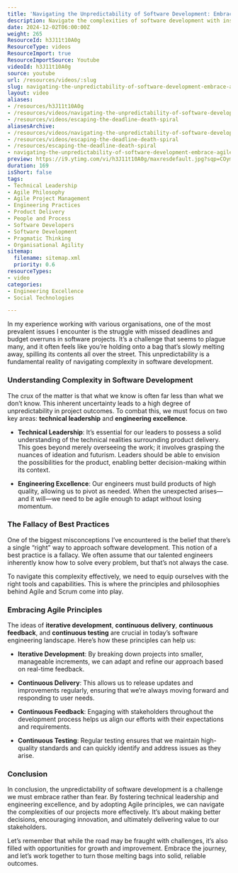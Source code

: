 ```yaml
---
title: 'Navigating the Unpredictability of Software Development: Embrace Agile for Success'
description: Navigate the complexities of software development with insights on technical leadership and Agile principles. Discover how to turn challenges into opportunities!
date: 2024-12-02T06:00:00Z
weight: 265
ResourceId: h3J11t10A0g
ResourceType: videos
ResourceImport: true
ResourceImportSource: Youtube
videoId: h3J11t10A0g
source: youtube
url: /resources/videos/:slug
slug: navigating-the-unpredictability-of-software-development-embrace-agile-for-success
layout: video
aliases:
- /resources/h3J11t10A0g
- /resources/videos/navigating-the-unpredictability-of-software-development-embrace-agile-for-success
- /resources/videos/escaping-the-deadline-death-spiral
aliasesArchive:
- /resources/videos/navigating-the-unpredictability-of-software-development-embrace-agile-for-success
- /resources/videos/escaping-the-deadline-death-spiral
- /resources/escaping-the-deadline-death-spiral
- navigating-the-unpredictability-of-software-development-embrace-agile-for-success
preview: https://i9.ytimg.com/vi/h3J11t10A0g/maxresdefault.jpg?sqp=COymp7oG&rs=AOn4CLAhUizbYFa1tDhewD44yi7B6ksFVQ
duration: 169
isShort: false
tags:
- Technical Leadership
- Agile Philosophy
- Agile Project Management
- Engineering Practices
- Product Delivery
- People and Process
- Software Developers
- Software Development
- Pragmatic Thinking
- Organisational Agility
sitemap:
  filename: sitemap.xml
  priority: 0.6
resourceTypes:
- video
categories:
- Engineering Excellence
- Social Technologies

---
```

In my experience working with various organisations, one of the most prevalent issues I encounter is the struggle with missed deadlines and budget overruns in software projects. It’s a challenge that seems to plague many, and it often feels like you’re holding onto a bag that’s slowly melting away, spilling its contents all over the street. This unpredictability is a fundamental reality of navigating complexity in software development.

### Understanding Complexity in Software Development

The crux of the matter is that what we know is often far less than what we don’t know. This inherent uncertainty leads to a high degree of unpredictability in project outcomes. To combat this, we must focus on two key areas: **technical leadership** and **engineering excellence**.

- **Technical Leadership**: It’s essential for our leaders to possess a solid understanding of the technical realities surrounding product delivery. This goes beyond merely overseeing the work; it involves grasping the nuances of ideation and futurism. Leaders should be able to envision the possibilities for the product, enabling better decision-making within its context.

- **Engineering Excellence**: Our engineers must build products of high quality, allowing us to pivot as needed. When the unexpected arises—and it will—we need to be agile enough to adapt without losing momentum.

### The Fallacy of Best Practices

One of the biggest misconceptions I’ve encountered is the belief that there’s a single “right” way to approach software development. This notion of a best practice is a fallacy. We often assume that our talented engineers inherently know how to solve every problem, but that’s not always the case. 

To navigate this complexity effectively, we need to equip ourselves with the right tools and capabilities. This is where the principles and philosophies behind Agile and Scrum come into play.

### Embracing Agile Principles

The ideas of **iterative development**, **continuous delivery**, **continuous feedback**, and **continuous testing** are crucial in today’s software engineering landscape. Here’s how these principles can help us:

- **Iterative Development**: By breaking down projects into smaller, manageable increments, we can adapt and refine our approach based on real-time feedback.

- **Continuous Delivery**: This allows us to release updates and improvements regularly, ensuring that we’re always moving forward and responding to user needs.

- **Continuous Feedback**: Engaging with stakeholders throughout the development process helps us align our efforts with their expectations and requirements.

- **Continuous Testing**: Regular testing ensures that we maintain high-quality standards and can quickly identify and address issues as they arise.

### Conclusion

In conclusion, the unpredictability of software development is a challenge we must embrace rather than fear. By fostering technical leadership and engineering excellence, and by adopting Agile principles, we can navigate the complexities of our projects more effectively. It’s about making better decisions, encouraging innovation, and ultimately delivering value to our stakeholders. 

Let’s remember that while the road may be fraught with challenges, it’s also filled with opportunities for growth and improvement. Embrace the journey, and let’s work together to turn those melting bags into solid, reliable outcomes.
